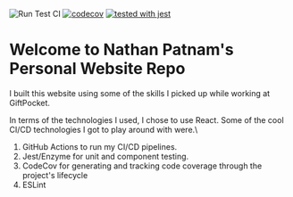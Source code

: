 ![Run Test CI](https://github.com/Nathan-Patnam/New-Personal-Website/workflows/Run%20Test%20CI/badge.svg)
[![codecov](https://codecov.io/gh/Nathan-Patnam/New-Personal-Website/branch/master/graph/badge.svg)](https://codecov.io/gh/Nathan-Patnam/New-Personal-Website)
[![tested with jest](https://img.shields.io/badge/tested_with-jest-99424f.svg)](https://github.com/facebook/jest)

# Welcome to Nathan Patnam's Personal Website Repo

I built this website using some of the skills I picked up while working at GiftPocket.

In terms of the technologies I used, I chose to use React. Some of the cool CI/CD technologies I got to play around with were.\

1. GitHub Actions to run my CI/CD pipelines.
2. Jest/Enzyme for unit and component testing.
3. CodeCov for generating and tracking code coverage through the project's lifecycle
4. ESLint
